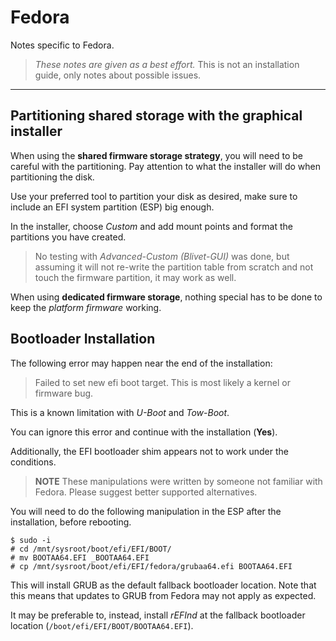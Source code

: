 Fedora
======

Notes specific to Fedora.

> *These notes are given as a best effort.*
> This is not an installation guide, only notes about possible issues.

* * *

Partitioning shared storage with the graphical installer
--------------------------------------------------------

When using the **shared firmware storage strategy**, you will need to be
careful with the partitioning. Pay attention to what the installer will do when
partitioning the disk.

Use your preferred tool to partition your disk as desired, make sure to include
an EFI system partition (ESP) big enough.

In the installer, choose *Custom* and add mount points and format the
partitions you have created.

> No testing with *Advanced-Custom (Blivet-GUI)* was done, but assuming it will
> not re-write the partition table from scratch and not touch the firmware
> partition, it may work as well.

When using **dedicated firmware storage**, nothing special has to be done to
keep the *platform firmware* working.


Bootloader Installation
-----------------------

The following error may happen near the end of the installation:

> Failed to set new efi boot target. This is most likely a kernel or firmware bug.

This is a known limitation with *U-Boot* and *Tow-Boot*.

You can ignore this error and continue with the installation (**Yes**).

Additionally, the EFI bootloader shim appears not to work under the conditions.

> **NOTE** These manipulations were written by someone not familiar with
> Fedora. Please suggest better supported alternatives.

You will need to do the following manipulation in the ESP after the
installation, before rebooting.

```
$ sudo -i
# cd /mnt/sysroot/boot/efi/EFI/BOOT/
# mv BOOTAA64.EFI _BOOTAA64.EFI 
# cp /mnt/sysroot/boot/efi/EFI/fedora/grubaa64.efi BOOTAA64.EFI
```

This will install GRUB as the default fallback bootloader location. Note that
this means that updates to GRUB from Fedora may not apply as expected.

It may be preferable to, instead, install *rEFInd* at the fallback bootloader
location (`/boot/efi/EFI/BOOT/BOOTAA64.EFI`).
